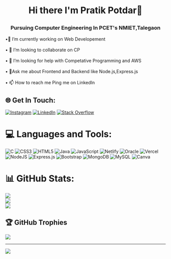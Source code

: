 <h1>
    <p align="center">
        Hi there I'm Pratik Potdar👋
    </p>
</h1>
<h3 align="center">Pursuing Computer Engineering In PCET's NMIET,Talegaon</h3>
•🔭 I’m currently working on Web Developement<br><br>• 👯 I’m looking to collaborate on CP<br><br>• 🤔 I’m looking for help with Competative Programming and AWS<br><br>• 💬Ask me about Frontend and Backend like Node.js,Express.js<br><br>• 📫 How to reach me Ping me on LinkedIn


## 🌐 Get In Touch:
[![Instagram](https://img.shields.io/badge/Instagram-%23E4405F.svg?logo=Instagram&logoColor=white)](https://instagram.com/pratik_potdar_2002) [![LinkedIn](https://img.shields.io/badge/LinkedIn-%230077B5.svg?logo=linkedin&logoColor=white)](https://linkedin.com/in/pratik-potdar-44a095233) [![Stack Overflow](https://img.shields.io/badge/-Stackoverflow-FE7A16?logo=stack-overflow&logoColor=white)](https://stackoverflow.com/users/16962647) 

# 💻 Languages and Tools:
![C](https://img.shields.io/badge/c-%2300599C.svg?style=flat&logo=c&logoColor=white) ![CSS3](https://img.shields.io/badge/css3-%231572B6.svg?style=flat&logo=css3&logoColor=white) ![HTML5](https://img.shields.io/badge/html5-%23E34F26.svg?style=flat&logo=html5&logoColor=white) ![Java](https://img.shields.io/badge/java-%23ED8B00.svg?style=flat&logo=java&logoColor=white) ![JavaScript](https://img.shields.io/badge/javascript-%23323330.svg?style=flat&logo=javascript&logoColor=%23F7DF1E) ![Netlify](https://img.shields.io/badge/netlify-%23000000.svg?style=flat&logo=netlify&logoColor=#00C7B7) ![Oracle](https://img.shields.io/badge/Oracle-F80000?style=flat&logo=oracle&logoColor=white) ![Vercel](https://img.shields.io/badge/vercel-%23000000.svg?style=flat&logo=vercel&logoColor=white) ![NodeJS](https://img.shields.io/badge/node.js-6DA55F?style=flat&logo=node.js&logoColor=white) ![Express.js](https://img.shields.io/badge/express.js-%23404d59.svg?style=flat&logo=express&logoColor=%2361DAFB) ![Bootstrap](https://img.shields.io/badge/bootstrap-%23563D7C.svg?style=flat&logo=bootstrap&logoColor=white) ![MongoDB](https://img.shields.io/badge/MongoDB-%234ea94b.svg?style=flat&logo=mongodb&logoColor=white) ![MySQL](https://img.shields.io/badge/mysql-%2300f.svg?style=flat&logo=mysql&logoColor=white) ![Canva](https://img.shields.io/badge/Canva-%2300C4CC.svg?style=flat&logo=Canva&logoColor=white)
# 📊 GitHub Stats:
![](https://github-readme-stats.vercel.app/api?username=darkknight1975&theme=dark&hide_border=false&include_all_commits=false&count_private=false)<br/>
![](https://github-readme-streak-stats.herokuapp.com/?user=darkknight1975&theme=dark&hide_border=false)<br/>
![](https://github-readme-stats.vercel.app/api/top-langs/?username=darkknight1975&theme=dark&hide_border=false&include_all_commits=false&count_private=false&layout=compact)

## 🏆 GitHub Trophies
![](https://github-profile-trophy.vercel.app/?username=darkknight1975&theme=onedark&no-frame=false&no-bg=true&margin-w=4)

---
[![](https://visitcount.itsvg.in/api?id=darkknight1975&icon=1&color=2)](https://visitcount.itsvg.in)

<!-- Proudly created with GPRM ( https://gprm.itsvg.in ) -->
